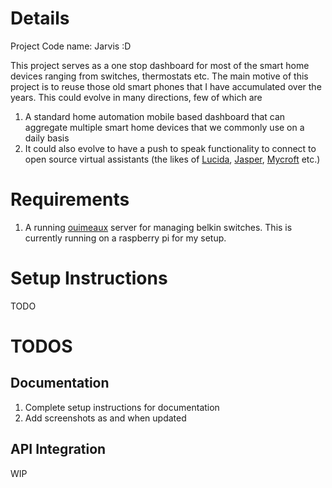 Details
=======

Project Code name: Jarvis :D

This project serves as a one stop dashboard for most of the smart home devices ranging from switches, thermostats etc. 
The main motive of this project is to reuse those old smart phones that I have accumulated over the years. This could 
 evolve in many directions, few of which are
  1. A standard home automation mobile based dashboard that can aggregate multiple smart home devices that we commonly use on a daily basis
  2. It could also evolve to have a push to speak functionality to connect to open source  virtual assistants 
 (the likes of [Lucida](http://lucida.ai/), [Jasper](https://jasperproject.github.io/), [Mycroft](https://github.com/MycroftAI) etc.)
 
Requirements
============
 
 1. A running [ouimeaux](https://ouimeaux.readthedocs.io/en/latest/) server for managing belkin switches. This is currently running on a
  raspberry pi for my setup. 

Setup Instructions
==================
TODO


TODOS
=====
Documentation
-------------
1. Complete setup instructions for documentation
2. Add screenshots as and when updated
 
API Integration
---------------
WIP